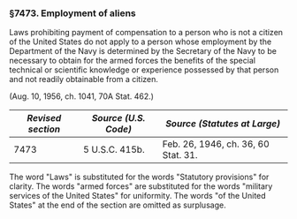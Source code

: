 ### §7473. Employment of aliens ###

Laws prohibiting payment of compensation to a person who is not a citizen of the United States do not apply to a person whose employment by the Department of the Navy is determined by the Secretary of the Navy to be necessary to obtain for the armed forces the benefits of the special technical or scientific knowledge or experience possessed by that person and not readily obtainable from a citizen.

(Aug. 10, 1956, ch. 1041, 70A Stat. 462.)

|*Revised section*|*Source (U.S. Code)*|   *Source (Statutes at Large)*    |
|-----------------|--------------------|-----------------------------------|
|      7473       |   5 U.S.C. 415b.   |Feb. 26, 1946, ch. 36, 60 Stat. 31.|

The word "Laws" is substituted for the words "Statutory provisions" for clarity. The words "armed forces" are substituted for the words "military services of the United States" for uniformity. The words "of the United States" at the end of the section are omitted as surplusage.
